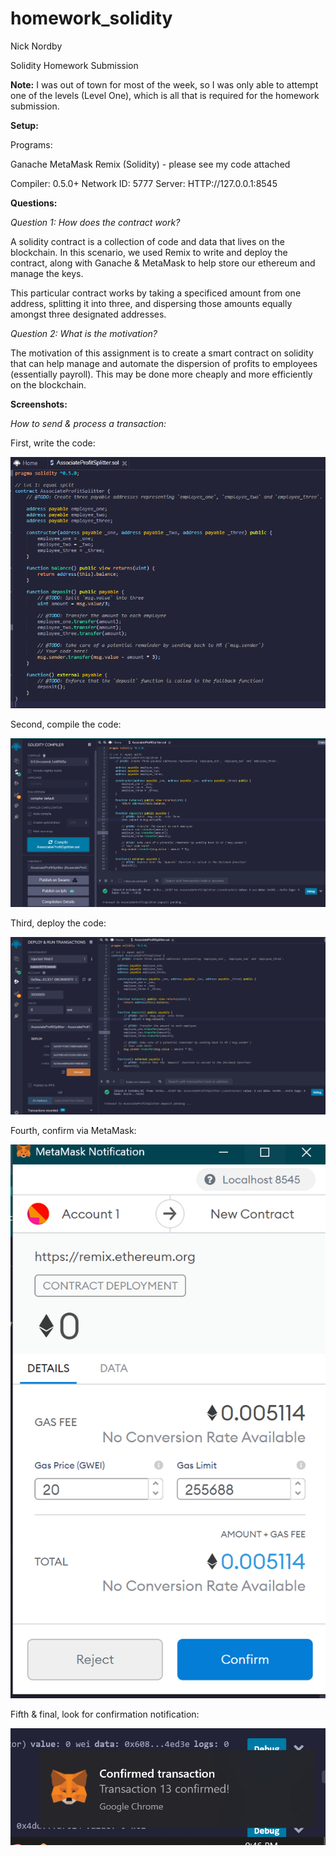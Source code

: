# homework_solidity

Nick Nordby

Solidity Homework Submission

**Note:** I was out of town for most of the week, so I was only able to attempt one of the levels (Level One), which is all that is required for the homework submission.

**Setup:**

Programs:

Ganache
MetaMask
Remix (Solidity) - please see my code attached

Compiler: 0.5.0+
Network ID: 5777
Server: HTTP://127.0.0.1:8545

**Questions:**

*Question 1: How does the contract work?*

A solidity contract is a collection of code and data that lives on the blockchain. In this scenario, we used Remix to write and deploy the contract, along with Ganache & MetaMask to help store our ethereum and manage the keys.

This particular contract works by taking a specificed amount from one address, splitting it into three, and dispersing those amounts equally amongst three designated addresses.

*Question 2: What is the motivation?*

The motivation of this assignment is to create a smart contract on solidity that can help manage and automate the dispersion of profits to employees (essentially payroll). This may be done more cheaply and more efficiently on the blockchain.

**Screenshots:**

*How to send & process a transaction:*

First, write the code:

![](images/Code_Final.PNG)

Second, compile the code:

![](images/Compiled_Final.PNG)

Third, deploy the code:

![](images/Deploy_Setup_Final.PNG)

Fourth, confirm via MetaMask:

![](images/MetaMast_Notification_Final.PNG)

Fifth & final, look for confirmation notification:

![](images/Confirmed_Transaction_Final.PNG)

